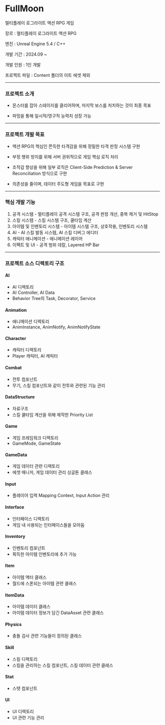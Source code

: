 # FullMoon

멀티플레이 로그라이트 액션 RPG 게임

장르 : 멀티플레이 로그라이트 액션 RPG

엔진 : Unreal Engine 5.4 / C++

개발 기간 : 2024.09 ~ 

개발 인원 : 1인 개발

프로젝트 파일 : Content 폴더의 아트 에셋 제외



<hr/>

### 프로젝트 소개

- 몬스터를 잡아 스테이지를 클리어하며, 마지막 보스를 처치하는 것이 최종 목표

- 파밍을 통해 일시적/영구적 능력치 성장 가능


<hr/>

### 프로젝트 개발 목표

- 액션 RPG의 핵심인 쫀득한 타격감을 위해 정밀한 타격 판정 시스템 구현

- 부정 행위 방지를 위해 서버 권위적으로 게임 핵심 로직 처리

- 조작감 향상을 위해 일부 로직은 Client-Side Prediction & Server Reconciliation 방식으로 구현

- 의존성을 줄이며, 데이터 주도형 게임을 목표로 구현



<hr/>

### 핵심 개발 기능

1. 공격 시스템 - 멀티플레이 공격 시스템 구조, 공격 판정 개선, 중복 제거 및 HitStop
2. 스킬 시스템 - 스킬 시스템 구조, 쿨타임 계산
3. 아이템 및 인벤토리 시스템 - 아이템 시스템 구조, 상호작용, 인벤토리 시스템
4. AI - AI 스킬 발동 시스템, AI 스킬 디버그 에디터
5. 캐릭터 애니메이션 - 애니메이션 레이어
6. 이펙트 및 UI - 공격 범위 데칼, Layered HP Bar




<hr/>

### 프로젝트 소스 디렉토리 구조

#### AI
- AI 디렉토리
- AI Controller, AI Data
- Behavior Tree의 Task, Decorator, Service

#### Animation
- 애니메이션 디렉토리
- AnimInstance, AnimNotify, AnimNotifyState

#### Character
- 캐릭터 디렉토리
- Player 캐릭터, AI 캐릭터

#### Combat
- 전투 컴포넌트
- 무기, 스킬 컴포넌트와 같이 전투와 관련된 기능 관리

#### DataStructure
- 자료구조
- 스킬 쿨타임 계산을 위해 제작한 Priority List

#### Game
- 게임 프레임워크 디렉토리
- GameMode, GameState

#### GameData
- 게임 데이터 관련 디렉토리
- 에셋 매니저, 게임 데이터 관리 싱글톤 클래스

#### Input
- 플레이어 입력 Mapping Context, Input Action 관리

#### Interface
- 인터페이스 디렉토리
- 게임 내 사용되는 인터페이스들을 모아둠

#### Inventory
- 인벤토리 컴포넌트
- 획득한 아이템 인벤토리에 추가 가능

#### Item
- 아이템 액터 클래스
- 월드에 스폰되는 아이템 관련 클래스

#### ItemData
- 아이템 데이터 클래스
- 아이템 데이터 정보가 담긴 DataAsset 관련 클래스

#### Physics
- 충돌 검사 관련 기능들이 정의된 클래스

#### Skill
- 스킬 디렉토리
- 스킬을 관리하는 스킬 컴포넌트, 스킬 데이터 관련 클래스

#### Stat
- 스탯 컴포넌트

#### UI
- UI 디렉토리
- UI 관련 기능 관리

